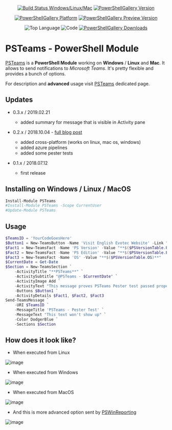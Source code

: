 
 <!---
[![Build Status Windows/Linux/Mac](https://dev.azure.com/evotecpl/PSTeams/_apis/build/status/EvotecIT.PSTeams)](https://dev.azure.com/evotecpl/PSTeams/_build/latest?definitionId=2)
--->

<center>

[![Build Status Windows/Linux/Mac](https://img.shields.io/azure-devops/build/evotecpl/50de6197-c7ea-433e-b6a6-689968cabe05/2.svg?label=builds%20on%20windows/macOs/linux&style=for-the-badge)](https://dev.azure.com/evotecpl/PSTeams/_build/latest?definitionId=2)
[![PowerShellGallery Version](https://img.shields.io/powershellgallery/v/PSTeams.svg?style=for-the-badge)](https://www.powershellgallery.com/packages/PSTeams)

[![PowerShellGallery Platform](https://img.shields.io/powershellgallery/p/PSTeams.svg?style=for-the-badge)](https://www.powershellgallery.com/packages/PSTeams)
[![PowerShellGallery Preview Version](https://img.shields.io/powershellgallery/vpre/PSTeams.svg?label=powershell%20gallery%20preview&colorB=yellow&style=for-the-badge)](https://www.powershellgallery.com/packages/PSTeams)


![Top Language](https://img.shields.io/github/languages/top/evotecit/psteams.svg?style=for-the-badge)
![Code](https://img.shields.io/github/languages/code-size/evotecit/psteams.svg?style=for-the-badge)
[![PowerShellGallery Downloads](https://img.shields.io/powershellgallery/dt/PSTeams.svg?style=for-the-badge)](https://www.powershellgallery.com/packages/PSTeams)

</center>

# PSTeams - PowerShell Module

[PSTeams](https://evotec.xyz/hub/scripts/psteams-powershell-module/) is a **PowerShell Module** working on **Windows** / **Linux** and **Mac**. It allows to send notifications to _Microsoft Teams_. It's pretty flexible and provides a bunch of options.

For description and **advanced** usage visit [PSTeams](https://evotec.xyz/hub/scripts/psteams-powershell-module/) dedicated page.

## Updates

-   0.3.x / 2019.02.21
    -   added summary for message that is visible in Activity pane

-   0.2.x / 2018.10.04 - [full blog post](https://evotec.xyz/psteams-send-notifications-to-ms-teams-from-mac-linux-or-windows/)

    -   added cross-platform (works on linux, mac os, windows)
    -   added azure pipelines
    -   added some pester tests

-   0.1.x / 2018.07.12
    -   first release

## Installing on Windows / Linux / MacOS

```powershell
Install-Module PSTeams
#Install-Module PSTeams -Scope CurrentUser
#Update-Module PSTeams
```

## Usage

```powershell
$TeamsID = 'YourCodeGoesHere'
$Button1 = New-TeamsButton -Name 'Visit English Evotec Website' -Link "https://evotec.xyz"
$Fact1 = New-TeamsFact -Name 'PS Version' -Value "**$($PSVersionTable.PSVersion)**"
$Fact2 = New-TeamsFact -Name 'PS Edition' -Value "**$($PSVersionTable.PSEdition)**"
$Fact3 = New-TeamsFact -Name 'OS' -Value "**$($PSVersionTable.OS)**"
$CurrentDate = Get-Date
$Section = New-TeamsSection `
    -ActivityTitle "**PSTeams**" `
    -ActivitySubtitle "@PSTeams - $CurrentDate" `
    -ActivityImage Add `
    -ActivityText "This message proves PSTeams Pester test passed properly." `
    -Buttons $Button1 `
    -ActivityDetails $Fact1, $Fact2, $Fact3
Send-TeamsMessage `
    -URI $TeamsID `
    -MessageTitle 'PSTeams - Pester Test' `
    -MessageText "This text won't show up" `
    -Color DodgerBlue `
    -Sections $Section
```

## How does it look like?

-   When executed from Linux

![image](https://evotec.xyz/wp-content/uploads/2018/10/img_5bb6509e8013e.png)

-   When executed from Windows

![image](https://evotec.xyz/wp-content/uploads/2018/10/img_5bb650ade0d73.png)

-   When executed from MacOS

![image](https://evotec.xyz/wp-content/uploads/2018/10/img_5bb650be35f4b.png)

-   And this is more advanced option sent by [PSWinReporting](https://evotec.xyz/hub/scripts/pswinreporting-powershell-module/)

![image](https://evotec.xyz/wp-content/uploads/2018/09/img_5b9e830101081.png)
